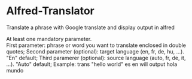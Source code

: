Alfred-Translator
=================

Translate a phrase with Google translate and display output in alfred

At least one mandatory parameter.<br>
First parameter: phrase or word you want to translate enclosed in double quotes;
Second parameter (optional): target language (en, fr, de, hu, ...). \"En\" default;
Third paramerer (optional): source language (auto, fr, de, it, ...). \"Auto\" default;
Example:
trans \"hello world\" es en
will output
hola mundo